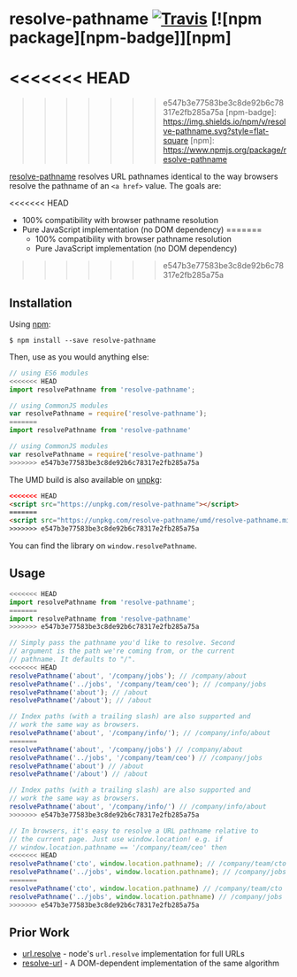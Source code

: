 # resolve-pathname [![Travis][build-badge]][build] [![npm package][npm-badge]][npm]

[build-badge]: https://img.shields.io/travis/mjackson/resolve-pathname/master.svg?style=flat-square
[build]: https://travis-ci.org/mjackson/resolve-pathname
<<<<<<< HEAD
=======

>>>>>>> e547b3e77583be3c8de92b6c78317e2fb285a75a
[npm-badge]: https://img.shields.io/npm/v/resolve-pathname.svg?style=flat-square
[npm]: https://www.npmjs.org/package/resolve-pathname

[resolve-pathname](https://www.npmjs.com/package/resolve-pathname) resolves URL pathnames identical to the way browsers resolve the pathname of an `<a href>` value. The goals are:

<<<<<<< HEAD
- 100% compatibility with browser pathname resolution
- Pure JavaScript implementation (no DOM dependency)
=======
  - 100% compatibility with browser pathname resolution
  - Pure JavaScript implementation (no DOM dependency)
>>>>>>> e547b3e77583be3c8de92b6c78317e2fb285a75a

## Installation

Using [npm](https://www.npmjs.com/):

    $ npm install --save resolve-pathname

Then, use as you would anything else:

```js
// using ES6 modules
<<<<<<< HEAD
import resolvePathname from 'resolve-pathname';

// using CommonJS modules
var resolvePathname = require('resolve-pathname');
=======
import resolvePathname from 'resolve-pathname'

// using CommonJS modules
var resolvePathname = require('resolve-pathname')
>>>>>>> e547b3e77583be3c8de92b6c78317e2fb285a75a
```

The UMD build is also available on [unpkg](https://unpkg.com):

```html
<<<<<<< HEAD
<script src="https://unpkg.com/resolve-pathname"></script>
=======
<script src="https://unpkg.com/resolve-pathname/umd/resolve-pathname.min.js"></script>
>>>>>>> e547b3e77583be3c8de92b6c78317e2fb285a75a
```

You can find the library on `window.resolvePathname`.

## Usage

```js
<<<<<<< HEAD
import resolvePathname from 'resolve-pathname';
=======
import resolvePathname from 'resolve-pathname'
>>>>>>> e547b3e77583be3c8de92b6c78317e2fb285a75a

// Simply pass the pathname you'd like to resolve. Second
// argument is the path we're coming from, or the current
// pathname. It defaults to "/".
<<<<<<< HEAD
resolvePathname('about', '/company/jobs'); // /company/about
resolvePathname('../jobs', '/company/team/ceo'); // /company/jobs
resolvePathname('about'); // /about
resolvePathname('/about'); // /about

// Index paths (with a trailing slash) are also supported and
// work the same way as browsers.
resolvePathname('about', '/company/info/'); // /company/info/about
=======
resolvePathname('about', '/company/jobs') // /company/about
resolvePathname('../jobs', '/company/team/ceo') // /company/jobs
resolvePathname('about') // /about
resolvePathname('/about') // /about

// Index paths (with a trailing slash) are also supported and
// work the same way as browsers.
resolvePathname('about', '/company/info/') // /company/info/about
>>>>>>> e547b3e77583be3c8de92b6c78317e2fb285a75a

// In browsers, it's easy to resolve a URL pathname relative to
// the current page. Just use window.location! e.g. if
// window.location.pathname == '/company/team/ceo' then
<<<<<<< HEAD
resolvePathname('cto', window.location.pathname); // /company/team/cto
resolvePathname('../jobs', window.location.pathname); // /company/jobs
=======
resolvePathname('cto', window.location.pathname) // /company/team/cto
resolvePathname('../jobs', window.location.pathname) // /company/jobs
>>>>>>> e547b3e77583be3c8de92b6c78317e2fb285a75a
```

## Prior Work

- [url.resolve](https://nodejs.org/api/url.html#url_url_resolve_from_to) - node's `url.resolve` implementation for full URLs
- [resolve-url](https://www.npmjs.com/package/resolve-url) - A DOM-dependent implementation of the same algorithm

